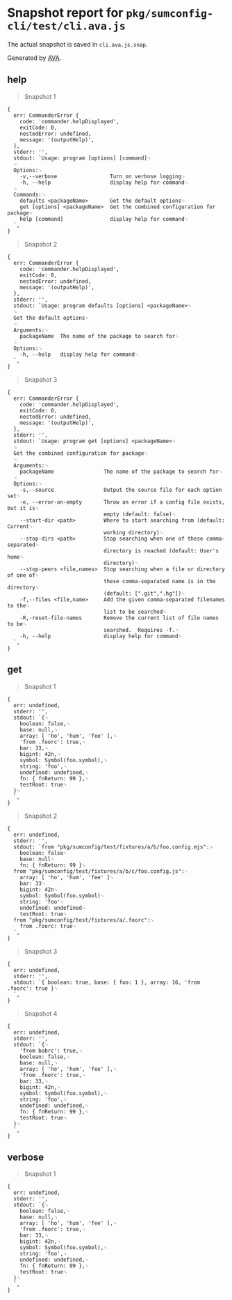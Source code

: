 # Snapshot report for `pkg/sumconfig-cli/test/cli.ava.js`

The actual snapshot is saved in `cli.ava.js.snap`.

Generated by [AVA](https://avajs.dev).

## help

> Snapshot 1

    {
      err: CommanderError {
        code: 'commander.helpDisplayed',
        exitCode: 0,
        nestedError: undefined,
        message: '(outputHelp)',
      },
      stderr: '',
      stdout: `Usage: program [options] [command]␊
      ␊
      Options:␊
        -v,--verbose                 Turn on verbose logging␊
        -h, --help                   display help for command␊
      ␊
      Commands:␊
        defaults <packageName>       Get the default options␊
        get [options] <packageName>  Get the combined configuration for package␊
        help [command]               display help for command␊
      `,
    }

> Snapshot 2

    {
      err: CommanderError {
        code: 'commander.helpDisplayed',
        exitCode: 0,
        nestedError: undefined,
        message: '(outputHelp)',
      },
      stderr: '',
      stdout: `Usage: program defaults [options] <packageName>␊
      ␊
      Get the default options␊
      ␊
      Arguments:␊
        packageName  The name of the package to search for␊
      ␊
      Options:␊
        -h, --help   display help for command␊
      `,
    }

> Snapshot 3

    {
      err: CommanderError {
        code: 'commander.helpDisplayed',
        exitCode: 0,
        nestedError: undefined,
        message: '(outputHelp)',
      },
      stderr: '',
      stdout: `Usage: program get [options] <packageName>␊
      ␊
      Get the combined configuration for package␊
      ␊
      Arguments:␊
        packageName                The name of the package to search for␊
      ␊
      Options:␊
        -s,--source                Output the source file for each option set␊
        -e, --error-on-empty       Throw an error if a config file exists, but it is␊
                                   empty (default: false)␊
        --start-dir <path>         Where to start searching from (default: Current␊
                                   working directory)␊
        --stop-dirs <path>         Stop searching when one of these comma-separated␊
                                   directory is reached (default: User's home␊
                                   directory)␊
        --stop-peers <file,names>  Stop searching when a file or directory of one of␊
                                   these comma-separated name is in the directory␊
                                   (default: [".git",".hg"])␊
        -f,--files <file,name>     Add the given comma-separated filenames to the␊
                                   list to be searched␊
        -R,-reset-file-names       Remove the current list of file names to be␊
                                   searched.  Requires -f.␊
        -h, --help                 display help for command␊
      `,
    }

## get

> Snapshot 1

    {
      err: undefined,
      stderr: '',
      stdout: `{␊
        boolean: false,␊
        base: null,␊
        array: [ 'ho', 'hum', 'fee' ],␊
        'from .foorc': true,␊
        bar: 33,␊
        bigint: 42n,␊
        symbol: Symbol(foo.symbol),␊
        string: 'foo',␊
        undefined: undefined,␊
        fn: { fnReturn: 99 },␊
        testRoot: true␊
      }␊
      `,
    }

> Snapshot 2

    {
      err: undefined,
      stderr: '',
      stdout: `from "pkg/sumconfig/test/fixtures/a/b/foo.config.mjs":␊
        boolean: false␊
        base: null␊
        fn: { fnReturn: 99 }␊
      from "pkg/sumconfig/test/fixtures/a/b/c/foo.config.js":␊
        array: [ 'ho', 'hum', 'fee' ]␊
        bar: 33␊
        bigint: 42n␊
        symbol: Symbol(foo.symbol)␊
        string: 'foo'␊
        undefined: undefined␊
        testRoot: true␊
      from "pkg/sumconfig/test/fixtures/a/.foorc":␊
        from .foorc: true␊
      `,
    }

> Snapshot 3

    {
      err: undefined,
      stderr: '',
      stdout: `{ boolean: true, base: { foo: 1 }, array: 16, 'from .foorc': true }␊
      `,
    }

> Snapshot 4

    {
      err: undefined,
      stderr: '',
      stdout: `{␊
        'from bobrc': true,␊
        boolean: false,␊
        base: null,␊
        array: [ 'ho', 'hum', 'fee' ],␊
        'from .foorc': true,␊
        bar: 33,␊
        bigint: 42n,␊
        symbol: Symbol(foo.symbol),␊
        string: 'foo',␊
        undefined: undefined,␊
        fn: { fnReturn: 99 },␊
        testRoot: true␊
      }␊
      `,
    }

## verbose

> Snapshot 1

    {
      err: undefined,
      stderr: '',
      stdout: `{␊
        boolean: false,␊
        base: null,␊
        array: [ 'ho', 'hum', 'fee' ],␊
        'from .foorc': true,␊
        bar: 33,␊
        bigint: 42n,␊
        symbol: Symbol(foo.symbol),␊
        string: 'foo',␊
        undefined: undefined,␊
        fn: { fnReturn: 99 },␊
        testRoot: true␊
      }␊
      `,
    }
